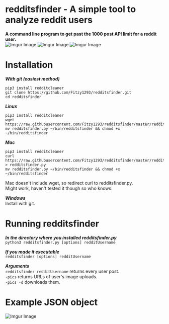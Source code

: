# redditsfinder - A simple tool to analyze reddit users
**A command line program to get past the 1000 post API limit for a reddit user.**
<br>
![Imgur Image](https://i.imgur.com/u59i2Qq.png)
![Imgur Image](https://i.imgur.com/k4dEG7F.png)
![Imgur Image](https://i.imgur.com/9DatCOJ.png)

# Installation
***With git (easiest method)***
```
pip3 install redditcleaner
git clone https://github.com/Fitzy1293/redditsfinder.git
cd redditsfinder
```

***Linux***
```
pip3 install redditcleaner 
wget https://raw.githubusercontent.com/Fitzy1293/redditsfinder/master/redditsfinder.py
mv redditsfinder.py ~/bin/redditsfinder && chmod +x ~/bin/redditsfinder
```

***Mac***
```
pip3 install redditcleaner 
curl https://raw.githubusercontent.com/Fitzy1293/redditsfinder/master/redditsfinder.py > redditsfinder.py 
mv redditsfinder.py ~/bin/redditsfinder && chmod +x ~/bin/redditsfinder
```
Mac doesn't include wget, so redirect curl to redditsfinder.py. \
Might work, haven't tested it though so who knows.

***Windows***\
Install with git.

# Running redditsfinder
***In the directory where you installed redditsfinder.py***\
`python3 redditsfinder.py [options] redditUsername` 

***If you made it executable***\
`redditsfinder [options] redditUsername` 

***Arguments***\
`redditsfinder redditUsername` returns every user post.\
`-pics` returns URLs of user's image uploads.\
`-pics -d` downloads them.

# Example JSON object
![Imgur Image](https://i.imgur.com/yHR87rG.png)

